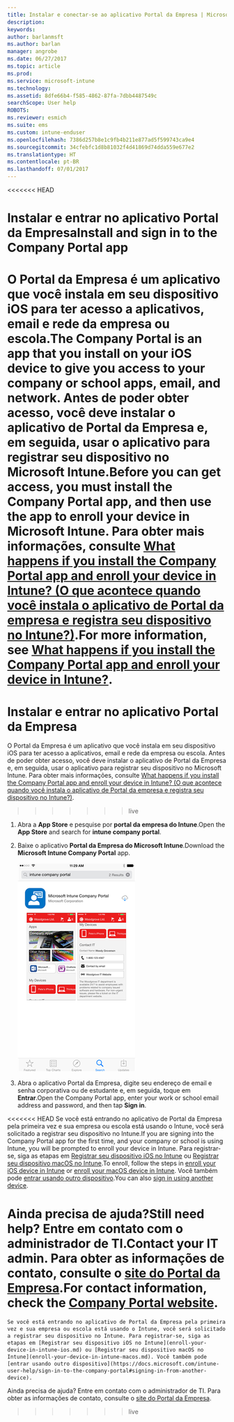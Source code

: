 ```yaml
---
title: Instalar e conectar-se ao aplicativo Portal da Empresa | Microsoft Docs
description: 
keywords: 
author: barlanmsft
ms.author: barlan
manager: angrobe
ms.date: 06/27/2017
ms.topic: article
ms.prod: 
ms.service: microsoft-intune
ms.technology: 
ms.assetid: 8dfe66b4-f585-4862-87fa-7dbb4487549c
searchScope: User help
ROBOTS: 
ms.reviewer: esmich
ms.suite: ems
ms.custom: intune-enduser
ms.openlocfilehash: 7386d257b8e1c9fb4b211e877ad5f599743ca9e4
ms.sourcegitcommit: 34cfebfc1d8b81032f4d41869d74dda559e677e2
ms.translationtype: HT
ms.contentlocale: pt-BR
ms.lasthandoff: 07/01/2017
---
```

<<<<<<< HEAD
# <span data-ttu-id="d51b2-102">Instalar e entrar no aplicativo Portal da Empresa</span><span class="sxs-lookup"><span data-stu-id="d51b2-102">Install and sign in to the Company Portal app</span></span>
<a id="install-and-sign-in-to-the-company-portal-app" class="xliff"></a>

<span data-ttu-id="d51b2-103">O Portal da Empresa é um aplicativo que você instala em seu dispositivo iOS para ter acesso a aplicativos, email e rede da empresa ou escola.</span><span class="sxs-lookup"><span data-stu-id="d51b2-103">The Company Portal is an app that you install on your iOS device to give you access to your company or school apps, email, and network.</span></span>  <span data-ttu-id="d51b2-104">Antes de poder obter acesso, você deve instalar o aplicativo de Portal da Empresa e, em seguida, usar o aplicativo para registrar seu dispositivo no Microsoft Intune.</span><span class="sxs-lookup"><span data-stu-id="d51b2-104">Before you can get access, you must install the Company Portal app, and then  use the app to enroll your device in Microsoft Intune.</span></span> <span data-ttu-id="d51b2-105">Para obter mais informações, consulte [What happens if you install the Company Portal app and enroll your device in Intune? (O que acontece quando você instala o aplicativo de Portal da empresa e registra seu dispositivo no Intune?)](what-happens-if-you-install-the-company-portal-app-and-enroll-your-device-in-intune-ios.md).</span><span class="sxs-lookup"><span data-stu-id="d51b2-105">For more information, see [What happens if you install the Company Portal app and enroll your device in Intune?](what-happens-if-you-install-the-company-portal-app-and-enroll-your-device-in-intune-ios.md).</span></span>
=======
# Instalar e entrar no aplicativo Portal da Empresa
<a id="install-and-sign-in-to-the-company-portal-app" class="xliff"></a>

O Portal da Empresa é um aplicativo que você instala em seu dispositivo iOS para ter acesso a aplicativos, email e rede da empresa ou escola.  Antes de poder obter acesso, você deve instalar o aplicativo de Portal da Empresa e, em seguida, usar o aplicativo para registrar seu dispositivo no Microsoft Intune. Para obter mais informações, consulte [What happens if you install the Company Portal app and enroll your device in Intune? (O que acontece quando você instala o aplicativo de Portal da empresa e registra seu dispositivo no Intune?)](what-happens-if-you-install-the-company-portal-app-and-enroll-your-device-in-intune-ios.md).
>>>>>>> live

1.  <span data-ttu-id="d51b2-106">Abra a **App Store** e pesquise por **portal da empresa do Intune**.</span><span class="sxs-lookup"><span data-stu-id="d51b2-106">Open the **App Store** and search for **intune company portal**.</span></span>

2.  <span data-ttu-id="d51b2-107">Baixe o aplicativo **Portal da Empresa do Microsoft Intune**.</span><span class="sxs-lookup"><span data-stu-id="d51b2-107">Download the **Microsoft Intune Company Portal** app.</span></span>

    ![Baixe o aplicativo Portal da Empresa do Intune](./media/ios-cpinstall-1-cpinstore.png)

3.  <span data-ttu-id="d51b2-109">Abra o aplicativo Portal da Empresa, digite seu endereço de email e senha corporativa ou de estudante e, em seguida, toque em **Entrar**.</span><span class="sxs-lookup"><span data-stu-id="d51b2-109">Open the Company Portal app, enter your work or school email address and password, and then tap **Sign in**.</span></span>

<<<<<<< HEAD
    <span data-ttu-id="d51b2-110">Se você está entrando no aplicativo de Portal da Empresa pela primeira vez e sua empresa ou escola está usando o Intune, você será solicitado a registrar seu dispositivo no Intune.</span><span class="sxs-lookup"><span data-stu-id="d51b2-110">If you are signing into the Company Portal app for the first time, and your company or school is using Intune, you will be prompted to enroll your device in Intune.</span></span> <span data-ttu-id="d51b2-111">Para registrar-se, siga as etapas em [Registrar seu dispositivo iOS no Intune](enroll-your-device-in-intune-ios.md) ou [Registrar seu dispositivo macOS no Intune](enroll-your-device-in-intune-macos.md).</span><span class="sxs-lookup"><span data-stu-id="d51b2-111">To enroll, follow the steps in [enroll your iOS device in Intune](enroll-your-device-in-intune-ios.md) or [enroll your macOS device in Intune](enroll-your-device-in-intune-macos.md).</span></span> <span data-ttu-id="d51b2-112">Você também pode [entrar usando outro dispositivo](https://docs.microsoft.com/intune-user-help/sign-in-to-the-company-portal#signing-in-from-another-device).</span><span class="sxs-lookup"><span data-stu-id="d51b2-112">You can also [sign in using another device](https://docs.microsoft.com/intune-user-help/sign-in-to-the-company-portal#signing-in-from-another-device).</span></span> 

<span data-ttu-id="d51b2-113">Ainda precisa de ajuda?</span><span class="sxs-lookup"><span data-stu-id="d51b2-113">Still need help?</span></span> <span data-ttu-id="d51b2-114">Entre em contato com o administrador de TI.</span><span class="sxs-lookup"><span data-stu-id="d51b2-114">Contact your IT admin.</span></span> <span data-ttu-id="d51b2-115">Para obter as informações de contato, consulte o [site do Portal da Empresa](http://portal.manage.microsoft.com).</span><span class="sxs-lookup"><span data-stu-id="d51b2-115">For contact information, check the [Company Portal website](http://portal.manage.microsoft.com).</span></span>
=======
    Se você está entrando no aplicativo de Portal da Empresa pela primeira vez e sua empresa ou escola está usando o Intune, você será solicitado a registrar seu dispositivo no Intune. Para registrar-se, siga as etapas em [Registrar seu dispositivo iOS no Intune](enroll-your-device-in-intune-ios.md) ou [Registrar seu dispositivo macOS no Intune](enroll-your-device-in-intune-macos.md). Você também pode [entrar usando outro dispositivo](https://docs.microsoft.com/intune-user-help/sign-in-to-the-company-portal#signing-in-from-another-device). 

Ainda precisa de ajuda? Entre em contato com o administrador de TI. Para obter as informações de contato, consulte o [site do Portal da Empresa](http://portal.manage.microsoft.com).
>>>>>>> live

